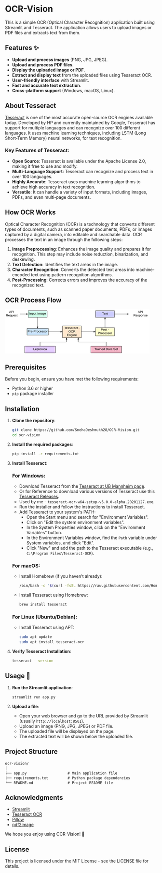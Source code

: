 # OCR-Vision

This is a simple OCR (Optical Character Recognition) application built using Streamlit and Tesseract. The application allows users to upload images or PDF files and extracts text from them.

## Features ✨

- **Upload and process images** (PNG, JPG, JPEG).
- **Upload and process PDF files**.
- **Display the uploaded image or PDF**.
- **Extract and display text** from the uploaded files using Tesseract OCR.
- **User-friendly interface** with Streamlit.
- **Fast and accurate text extraction**.
- **Cross-platform support** (Windows, macOS, Linux).

## About Tesseract

[Tesseract](https://github.com/tesseract-ocr/tesseract) is one of the most accurate open-source OCR engines available today. Developed by HP and currently maintained by Google, Tesseract has support for multiple languages and can recognize over 100 different languages. It uses machine learning techniques, including LSTM (Long Short-Term Memory) neural networks, for text recognition.

### Key Features of Tesseract:

- **Open Source**: Tesseract is available under the Apache License 2.0, making it free to use and modify.
- **Multi-Language Support**: Tesseract can recognize and process text in over 100 languages.
- **Highly Accurate**: Tesseract uses machine learning algorithms to achieve high accuracy in text recognition.
- **Versatile**: It can handle a variety of input formats, including images, PDFs, and even multi-page documents.

## How OCR Works

Optical Character Recognition (OCR) is a technology that converts different types of documents, such as scanned paper documents, PDFs, or images captured by a digital camera, into editable and searchable data. OCR processes the text in an image through the following steps:

1. **Image Preprocessing**: Enhances the image quality and prepares it for recognition. This step may include noise reduction, binarization, and deskewing.
2. **Text Detection**: Identifies the text areas in the image.
3. **Character Recognition**: Converts the detected text areas into machine-encoded text using pattern recognition algorithms.
4. **Post-Processing**: Corrects errors and improves the accuracy of the recognized text.

## OCR Process Flow

![OCR_ProcessFlow](OCR_ProcessFlow.png)

## Prerequisites

Before you begin, ensure you have met the following requirements:

- Python 3.6 or higher
- `pip` package installer

## Installation

1. **Clone the repository**:

   ```sh
   git clone https://github.com/SnehaDeshmukh28/OCR-Vision.git
   cd ocr-vision
   ```

2. **Install the required packages**:

   ```sh
   pip install -r requirements.txt
   ```

3. **Install Tesseract**:

   ### For Windows:
   - Download Tesseract from the [Tesseract at UB Mannheim page](https://github.com/UB-Mannheim/tesseract/wiki).
   - Or for Reference to download various versions of Tesseract use this [Tesseract Releases](https://digi.bib.uni-mannheim.de/tesseract/).
   - Used by me - `tesseract-ocr-w64-setup-v5.0.0-alpha.20201127.exe`.
   - Run the installer and follow the instructions to install Tesseract.
   - Add Tesseract to your system's PATH:
     - Open the Start menu and search for "Environment Variables".
     - Click on "Edit the system environment variables".
     - In the System Properties window, click on the "Environment Variables" button.
     - In the Environment Variables window, find the `Path` variable under System variables, and click "Edit".
     - Click "New" and add the path to the Tesseract executable (e.g., `C:\Program Files\Tesseract-OCR`).

   ### For macOS:
   - Install Homebrew (if you haven't already):
     ```sh
     /bin/bash -c "$(curl -fsSL https://raw.githubusercontent.com/Homebrew/install/HEAD/install.sh)"
     ```
   - Install Tesseract using Homebrew:
     ```sh
     brew install tesseract
     ```

   ### For Linux (Ubuntu/Debian):
   - Install Tesseract using APT:
     ```sh
     sudo apt update
     sudo apt install tesseract-ocr
     ```

4. **Verify Tesseract Installation**:
   ```sh
   tesseract --version
   ```

## Usage 🚀

1. **Run the Streamlit application**:
   ```sh
   streamlit run app.py
   ```

2. **Upload a file**:
   - Open your web browser and go to the URL provided by Streamlit (usually `http://localhost:8501`).
   - Upload an image (PNG, JPG, JPEG) or PDF file.
   - The uploaded file will be displayed on the page.
   - The extracted text will be shown below the uploaded file.

## Project Structure

```
ocr-vision/
│
├── app.py                   # Main application file
├── requirements.txt         # Python package dependencies
└── README.md                # Project README file
```

## Acknowledgments

- [Streamlit](https://streamlit.io/)
- [Tesseract OCR](https://github.com/tesseract-ocr/tesseract)
- [Pillow](https://python-pillow.org/)
- [pdf2image](https://github.com/Belval/pdf2image)

We hope you enjoy using OCR-Vision! 🚀

## License

This project is licensed under the MIT License - see the LICENSE file for details.

